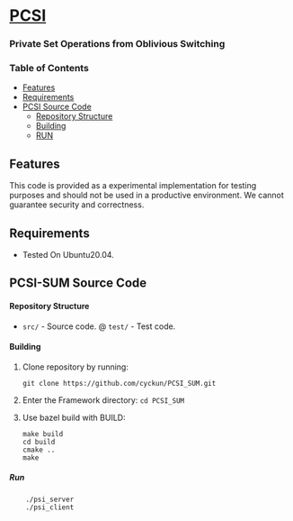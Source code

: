 # [PCSI](https://eprint.iacr.org/2021/243.pdf)


### Private Set Operations from Oblivious Switching


### Table of Contents

- [Features](#features)
- [Requirements](#requirements)
- [PCSI Source Code](#aby-source-code)
    - [Repository Structure](#repository-structure)
    - [Building](#building-the-aby-framework)
    - [RUN](#testing)

Features
---

This code is provided as a experimental implementation for testing purposes and should not be used in a productive environment. We cannot guarantee security and correctness.

Requirements
---

* Tested  On Ubuntu20.04.
  

PCSI-SUM Source Code
---
#### Repository Structure
* `src/`    - Source code.
@ `test/`   - Test code.
#### Building

1. Clone repository by running:
    ```
   git clone https://github.com/cyckun/PCSI_SUM.git
    ```

2. Enter the Framework directory: `cd PCSI_SUM`

3. Use bazel build with BUILD:
    ```
    make build
    cd build
    cmake ..
    make
    ```

##### Run
```
    ./psi_server
    ./psi_client
```
